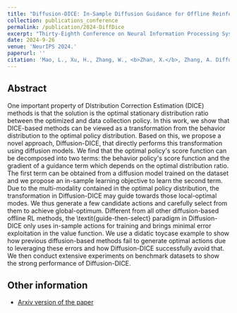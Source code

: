 ```yaml
---
title: "Diffusion-DICE: In-Sample Diffusion Guidance for Offline Reinforcement Learning"
collection: publications_conference
permalink: /publication/2024-DiffDice
excerpt: "Thirty-Eighth Conference on Neural Information Processing Systems (NeurIPS 2024)."
date: 2024-9-26
venue: 'NeurIPS 2024.'
paperurl: ''
citation: 'Mao, L., Xu, H., Zhang, W., <b>Zhan, X.</b>, Zhang, A. Diffusion-DICE: In-Sample Diffusion Guidance for Offline Reinforcement Learning. In the <i>Thirty-Eighth Conference on Neural Information Processing Systems (NeurIPS 2024)</i>.'
---
```


Abstract
---
One important property of DIstribution Correction Estimation (DICE) methods is that the solution is the optimal stationary distribution ratio between the optimized and data collection policy. In this work, we show that DICE-based methods can be viewed as a transformation from the behavior distribution to the optimal policy distribution. Based on this, we propose a novel approach, Diffusion-DICE, that directly performs this transformation using diffusion models. We find that the optimal policy's score function can be decomposed into two terms: the behavior policy's score function and the gradient of a guidance term which depends on the optimal distribution ratio. The first term can be obtained from a diffusion model trained on the dataset and we propose an in-sample learning objective to learn the second term. Due to the multi-modality contained in the optimal policy distribution, the transformation in Diffusion-DICE may guide towards those local-optimal modes. We thus generate a few candidate actions and carefully select from them to achieve global-optimum. Different from all other diffusion-based offline RL methods, the \textit{guide-then-select} paradigm in Diffusion-DICE only uses in-sample actions for training and brings minimal error exploitation in the value function. We use a didatic toycase example to show how previous diffusion-based methods fail to generate optimal actions due to leveraging these errors and how Diffusion-DICE successfully avoid that. We then conduct extensive experiments on benchmark datasets to show the strong performance of Diffusion-DICE.


Other information
---
* [Arxiv version of the paper](https://arxiv.org/pdf/2407.20109)
